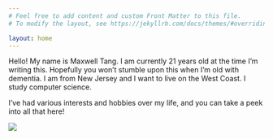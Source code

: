 ```yaml
---
# Feel free to add content and custom Front Matter to this file.
# To modify the layout, see https://jekyllrb.com/docs/themes/#overriding-theme-defaults

layout: home
---
```


Hello! My name is Maxwell Tang. I am currently 21 years old at the time I’m writing this. Hopefully you won’t stumble upon this when I’m old with dementia. I am from New Jersey and I want to live on the West Coast. I study computer science.

I’ve had various interests and hobbies over my life, and you can take a peek into all that here!

![](https://cdn.discordapp.com/attachments/897486164527829103/1039101476749979648/IMG_1944.jpg)